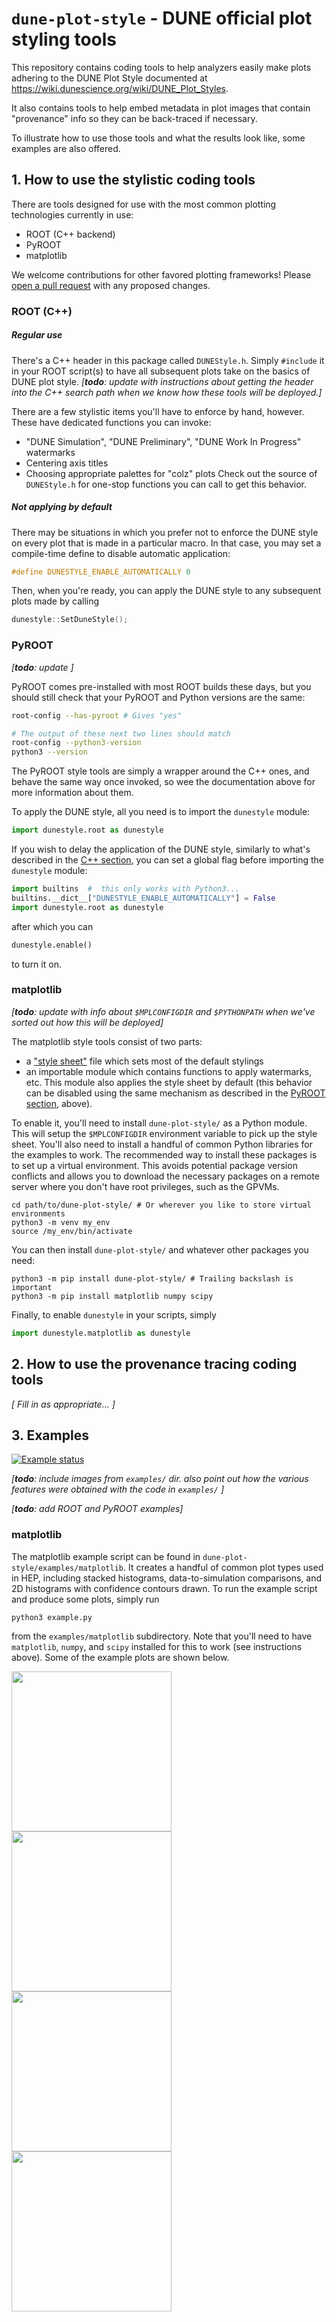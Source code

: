 # `dune-plot-style` - DUNE official plot styling tools

This repository contains coding tools to help analyzers easily make plots adhering to the DUNE Plot Style documented at https://wiki.dunescience.org/wiki/DUNE_Plot_Styles.

It also contains tools to help embed metadata in plot images that contain "provenance" info so they can be back-traced if necessary.

To illustrate how to use those tools and what the results look like, some examples are also offered.

## 1. How to use the stylistic coding tools

There are tools designed for use with the most common plotting technologies currently in use:
* ROOT (C++ backend)
* PyROOT
* matplotlib

We welcome contributions for other favored plotting frameworks!  Please [open a pull request](https://docs.github.com/en/pull-requests/collaborating-with-pull-requests/proposing-changes-to-your-work-with-pull-requests/creating-a-pull-request) with any proposed changes.

### ROOT (C++)

##### Regular use
There's a C++ header in this package called `DUNEStyle.h`.
Simply `#include` it in your ROOT script(s) to have all subsequent plots take on the basics of DUNE plot style.
_[**todo**: update with instructions about getting the header into the C++ search path when we know how these tools will be deployed.]_

There are a few stylistic items you'll have to enforce by hand, however.
These have dedicated functions you can invoke:
* "DUNE Simulation", "DUNE Preliminary", "DUNE Work In Progress" watermarks
* Centering axis titles
* Choosing appropriate palettes for "colz" plots
Check out the source of `DUNEStyle.h` for one-stop functions you can call to get this behavior.

##### Not applying by default

There may be situations in which you prefer not to enforce the DUNE style on every plot that is made in a particular macro.
In that case, you may set a compile-time define to disable automatic application:
```c++
#define DUNESTYLE_ENABLE_AUTOMATICALLY 0
```
Then, when you're ready, you can apply the DUNE style to any subsequent plots made by calling
```c++
dunestyle::SetDuneStyle();
```

### PyROOT

_[**todo**: update ]_

PyROOT comes pre-installed with most ROOT builds these days, but you should still check that your PyROOT and Python versions are the same:

```bash
root-config --has-pyroot # Gives "yes"

# The output of these next two lines should match
root-config --python3-version 
python3 --version 
```

The PyROOT style tools are simply a wrapper around the C++ ones, and behave the same way once invoked, so wee the documentation above for more information about them.

To apply the DUNE style, all you need is to import the `dunestyle` module:
```python
import dunestyle.root as dunestyle
```

If you wish to delay the application of the DUNE style, similarly to what's described in the [C++ section](#root-c++), you can set a global flag before importing the `dunestyle` module:
```python
import builtins  #  this only works with Python3...
builtins.__dict__["DUNESTYLE_ENABLE_AUTOMATICALLY"] = False
import dunestyle.root as dunestyle
```
after which you can
```python
dunestyle.enable()
```
to turn it on.

### matplotlib

_[**todo**: update with info about `$MPLCONFIGDIR` and `$PYTHONPATH` when we've sorted out how this will be deployed]_

The matplotlib style tools consist of two parts:
* a ["style sheet"](https://matplotlib.org/stable/tutorials/introductory/customizing.html#using-style-sheets) file which sets most of the default stylings
* an importable module which contains functions to apply watermarks, etc.  This module also applies the style sheet by default (this behavior can be disabled using the same mechanism as described in the [PyROOT section](#pyroot), above).

To enable it, you'll need to install `dune-plot-style/` as a Python module. This will setup the `$MPLCONFIGDIR` environment variable to pick up the style sheet. You'll also need to install a handful of common Python libraries for the examples to work. The recommended way to install these packages is to set up a virtual environment. This avoids potential package version conflicts and allows you to download the necessary packages on a remote server where you don't have root privileges, such as the GPVMs. 

```
cd path/to/dune-plot-style/ # Or wherever you like to store virtual environments
python3 -m venv my_env
source /my_env/bin/activate
```

You can then install `dune-plot-style/` and whatever other packages you need:
```
python3 -m pip install dune-plot-style/ # Trailing backslash is important
python3 -m pip install matplotlib numpy scipy
```

Finally, to enable `dunestyle` in your scripts, simply
```python
import dunestyle.matplotlib as dunestyle
```

## 2. How to use the provenance tracing coding tools
_[ Fill in as appropriate... ]_

## 3. Examples


[![Example status](https://github.com/DUNE/dune-plot-style/actions/workflows/main.yml/badge.svg)](https://github.com/DUNE/dune-plot-style/actions/workflows/main.yml)

_[**todo**: include images from `examples/` dir.  also point out how the various features were obtained with the code in `examples/` ]_

_[**todo**: add ROOT and PyROOT examples]_

### matplotlib

The matplotlib example script can be found in `dune-plot-style/examples/matplotlib`. It creates a handful of common plot types used in HEP, including stacked histograms, data-to-simulation comparisons, and 2D histograms with confidence contours drawn. To run the example script and produce some plots, simply run

```
python3 example.py
```

from the `examples/matplotlib` subdirectory. Note that you'll need to have `matplotlib`, `numpy`, and `scipy` installed for this to work (see instructions above). Some of the example plots are shown below.

<a href="url"><img src="https://github.com/DUNE/dune-plot-style/blob/feature/amogan_mplstyle/examples/images/example.matplotlib.gaus.png" align="left" height="256" ></a>
<a href="url"><img src="https://github.com/DUNE/dune-plot-style/blob/feature/amogan_mplstyle/examples/images/example.matplotlib.datamc.png" align="left" height="256" ></a>

<a href="url"><img src="https://github.com/DUNE/dune-plot-style/blob/feature/amogan_mplstyle/examples/images/example.matplotlib.hist2D.png" align="left" height="256" ></a>
<a href="url"><img src="https://github.com/DUNE/dune-plot-style/blob/feature/amogan_mplstyle/examples/images/example.matplotlib.histstacked.png" align="left" height="256" ></a>
